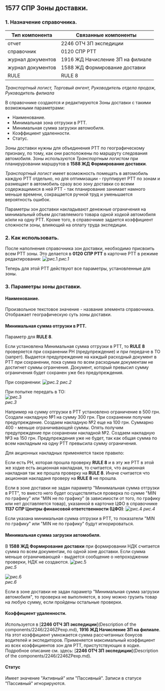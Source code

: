 ## 1577 СПР Зоны доставки.

### 1. Назначение справочника.

| **Тип компонента** | **Связанные компоненты**             |
|--------------------|--------------------------------------|
| отчет              | 2246 ОТЧ ЗП экспедиции |
| справочник         | 0120 СПР РТТ |
| журнал документов  | 1916 ЖД Начисление ЗП на филиале |
| журнал документов | 1588 ЖД Формирование доставки |
| RULE              |  RULE 8|
*Транспортный логист, Торговый ангент, Руководитель отдела продаж, Руководитель филиала*

В справочнике создаются и редактируются Зоны доставки с такими возможными параметрами:
- Наименование.
- Минимальная зона отгрузки в РТТ.
- Минимальная сумма загрузки автомобиля.
- Коэффициент удаленности.
- Статус.

Зоны доставки нужны для объединения РТТ по географическому признаку, по тому, как они расположены по маршруту следования автомобиля. Зоны используются *Транспортным логистом* при планируровании маршрутов в **1588 ЖД Формирование доставки**.  

*Транспортный логист* имеет возможность помещать в автомобиль каждую РТТ отдельно, но для оптимизации - группирует РТТ по зонам и размещает в автомобиль сразу всю зону доставки со всеми содержащимися в ней РТТ - так планирование занимает намного меньше времени, сокращается ручной труд и уменьшается вероятность ошибок.

Параметры зон доставки накладывают денежные ограничения на минимальный объем доставляемого товара одной ходкой автомобиля и/или на одну РТТ.
Кроме того, в справочнике задается коэффициент сложности зоны, влияющий на оплату труда экспедиции.
### 2. Как использовать.
После наполнения справочника зон доставки, необходимо присвоить всем РТТ зоны.
Это делается в **0120 СПР РТТ** в карточке РТТ в режиме редактирования:
![рис.1](./media/rtt.png "рис.1")
*рис.1*

Теперь для этой РТТ действуют все параметры, установленные для зоны.

### 3. Параметры зоны доставки.

#### Наименование.
Произвольное текстовое значение - название элемента справочника. Отображает географическую суть зоны доставки.

#### Минимальная сумма отгрузки в РТТ.
Параметр для **RULE 8**.

Если установлена Минимальная сумма отгрузки в РТТ, то **RULE 8** проверяется при сохранении РН (предупреждение) и при передаче в ТО (запрет). Выдается предупреждение на каждый расходный документ в РТТ при сохранении, пока сумма по всем расходным документам не достигнет суммы огранчения. Документ, который превысил сумму ограничения будет сохранен уже без предупреждения.

При сохранении:
![рис.2](./media/zonesummstop.png "рис.2")
*рис.2*

При попытке передать в ТО:  
![рис.3](./media/rule8to.png "рис.3")  
*рис.3*

Например на сумму отгрузки в РТТ установлено ограничение в 500 грн. Создали накладную №1 на сумму 300 грн. При сохранении получим предупреждение. Создаем накладную №2 еще на 100 грн. Суммарно 400 - меньше ограничивающей суммы. Опять получим предупреждение при сохранении накладной №2. Создаем накладную №3 на 150 грн. Предупреждения уже не будет, так как общая сумма по всем накладным на одну РТТ превысила сумму ограничения.

Для акционных накладных применяется такое правило:  

Если есть РН, которая прошла проверку **RULE 8** и в эту же РТТ в этой же ходке есть акционная накладная, то считается, что акционная накладная так же прошла проверку на **RULE 8**.
Иначе считается что акционная накладаня проверу на **RULE 8**  не прошла.

Если в зоне доставки не задан параметр "Минимальная сумма отгрузки в РТТ", то вместо него будет осуществляться проверка по сумме "MIN по графику" или "MIN не по графику" (в зависимости от того, по графику или нет доставляется товар), указанной в карточке ЦФО в справочнике **1137 СПР Центры финансовой ответственности (ЦФО)**:
![рис.4](./media/cfo.png "рис.4")
*рис.4*

Если указана минимальная сумма отгрузки в РТТ, то показатели "MIN по графику" или "MIN не по графику" будут игнорироваться.
#### Минимальная сумма загрузки автомобиля.
В **1588 ЖД Формирование доставки** при формировании НДК считается сумма по всем документам, по одной зоне доставки. Если сумма меньше ограничивающей - выдается сообщение о непроходжении проверки, НДК не создаются.
![рис.5](./media/minsumavto.png "рис.5")  
*рис.5*

![рис.6](./media/minsumavto1.png "рис.6")  
*рис.6*

Если в зоне доставки не задан параметр "Минимальная сумма загрузки автомобиля", то проверка не выполняется, в зону можно грузить товар на любую сумму, если пройдены остальные проверки.


#### Коэффициент удаленности.

Используется в [**2246 ОТЧ ЗП экспедиции**](Description of the components/2246/2246ZPexp.md), **1916 ЖД Начисление ЗП на филиале**.
На этот коэффициент умножается сумма рассчитанных бонусов водителей и экспедиторов. Применяется максимальный коэффициент из всех коэффициентов зон для РТТ, пристутствующих в ходке.
Подробное описание см. здесь:  [**2246 ОТЧ ЗП экспедиции**](Description of the components/2246/2246ZPexp.md).

#### Статус

Имеет значение "Активный" или "Пассивный".
Записи в статусе "Пассивный" игнорируются.
